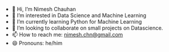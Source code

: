 - 👋 Hi, I’m Nimesh Chauhan
- 👀 I’m interested in Data Science and Machine Learning 
- 🌱 I’m currently learning Python for Machine Learning
- 💞️ I’m looking to collaborate on small projects on Datascience.
- 📫 How to reach me: nimesh.chn@gmail.com
- 😄 Pronouns: he/him



